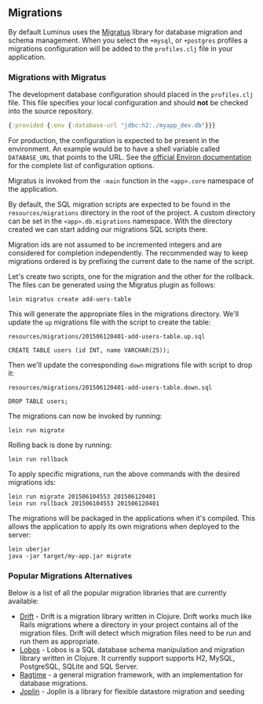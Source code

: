 ## Migrations

By default Luminus uses the [Migratus](https://github.com/yogthos/migratus) library for database migration and schema management. When you select the `+mysql`, or `+postgres` profiles a migrations configuration will be added to the `profiles.clj` file in your application.

### Migrations with Migratus

The development database configuration should placed in the `profiles.clj` file. This file specifies your local configuration and should **not** be checked into the source repository.

```clojure
{:provided {:env {:database-url "jdbc:h2:./myapp_dev.db"}}}
```

For production, the configuration is expected to be present in the environment. An example would be to
have a shell variable called `DATABASE_URL` that points to the URL. See the [official Environ documentation](https://github.com/weavejester/environ) for the complete list of configuration options.

Migratus is invoked from the `-main` function in the `<app>.core` namespace of the application.

By default, the SQL migration scripts are expected to be found in the `resources/migrations` directory in the root of the project. A custom directory can be set in the `<app>.db.migrations` namespace. With the directory created we can start adding our migrations SQL scripts there.

Migration ids are not assumed to be incremented integers and are considered for completion independently. The recommended way to keep migrations ordered is by prefixing the current date to the name of the script. 

Let's create two scripts, one for the migration and the other for the rollback. The files can be generated using the Migratus plugin as follows:

```
lein migratus create add-uers-table
```

This will generate the appropriate files in the migrations directory. We'll update the `up` migrations file with the script to create the table:

`resources/migrations/201506120401-add-users-table.up.sql`

```
CREATE TABLE users (id INT, name VARCHAR(25));
```

Then we'll update the corresponding `down` migrations file with script to drop it:

`resources/migrations/201506120401-add-users-table.down.sql`

```
DROP TABLE users;
```

The migrations can now be invoked by running:

```
lein run migrate
```

Rolling back is done by running:

```
lein run rollback
```

To apply specific migrations, run the above commands with the desired migrations ids:

```
lein run migrate 201506104553 201506120401
lein run rollback 201506104553 201506120401
```

The migrations will be packaged in the applications when it's compiled. This allows the application to apply its own migrations when deployed to the server:

```
lein uberjar
java -jar target/my-app.jar migrate
```

### Popular Migrations Alternatives

Below is a list of all the popular migration libraries that are currently available:

* [Drift](https://github.com/macourtney/drift) - Drift is a migration library written in Clojure. Drift works much like Rails migrations where a directory in your project contains all of the migration files. Drift will detect which migration files need to be run and run them as appropriate.
* [Lobos](https://github.com/budu/lobos) - Lobos is a SQL database schema manipulation and migration library written in Clojure. It currently support supports H2, MySQL, PostgreSQL, SQLite and SQL Server.
* [Ragtime](https://github.com/weavejester/ragtime) - a general migration framework, with an implementation for database migrations.
* [Joplin](https://github.com/juxt/joplin) - Joplin is a library for flexible datastore migration and seeding

